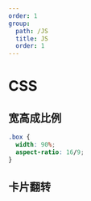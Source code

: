 ```yaml
---
order: 1
group:
  path: /JS
  title: JS
  order: 1
---
```


# CSS

## 宽高成比例

```css
.box {
  width: 90%;
  aspect-ratio: 16/9;
}
```

## 卡片翻转

<code src="./Card/index.tsx"></code>

